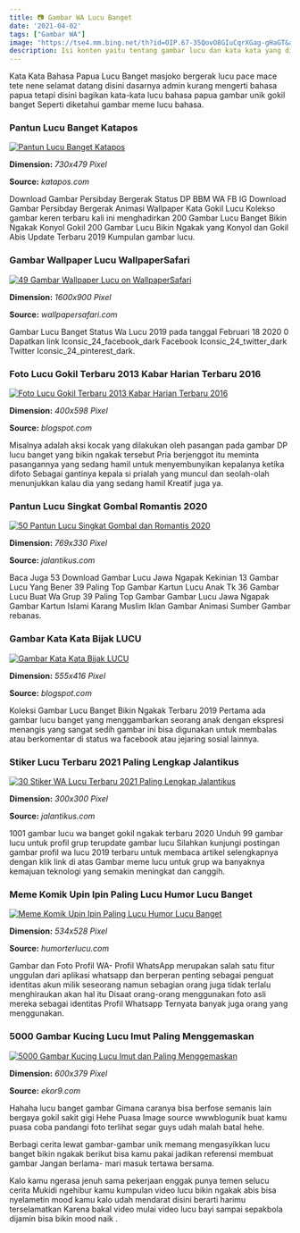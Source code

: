 ```yaml
---
title: 📷 Gambar WA Lucu Banget
date: '2021-04-02'
tags: ["Gambar WA"]
image: "https://tse4.mm.bing.net/th?id=OIP.67-35QovO8GIuCqrXGag-gHaGT&amp;pid=15.1"
description: Isi konten yaitu tentang gambar lucu dan kata kata yang diambil dari beberapa konten Tulisan Lucu halaman web yang menyediakan konten lucu yang berisi kumpul
---
```




Kata Kata Bahasa Papua Lucu Banget masjoko bergerak lucu pace mace tete nene selamat datang disini dasarnya admin kurang mengerti bahasa papua tetapi disini bagikan kata-kata lucu bahasa papua gambar unik gokil banget Seperti diketahui gambar meme lucu bahasa.



### Pantun Lucu Banget Katapos

[![Pantun Lucu Banget  Katapos](https://i0.wp.com/moondoggiesmusic.com/wp-content/uploads/2020/01/Pantun-Lucu.jpg?w=730)](https://i0.wp.com/moondoggiesmusic.com/wp-content/uploads/2020/01/Pantun-Lucu.jpg?w=730)


**Dimension:** _730x479 Pixel_ 

**Source:** _katapos.com_ 


Download Gambar Persibday Bergerak Status DP BBM WA FB IG Download Gambar Persibday Bergerak Animasi Wallpaper Kata Gokil Lucu Kolekso gambar keren terbaru kali ini menghadirkan 200 Gambar Lucu Banget Bikin Ngakak Konyol Gokil 200 Gambar Lucu Bikin Ngakak yang Konyol dan Gokil Abis Update Terbaru 2019 Kumpulan gambar lucu.


### Gambar Wallpaper Lucu WallpaperSafari

[![49 Gambar Wallpaper Lucu on WallpaperSafari](https://cdn.wallpapersafari.com/41/38/Mc7ELF.jpg)](https://cdn.wallpapersafari.com/41/38/Mc7ELF.jpg)


**Dimension:** _1600x900 Pixel_ 

**Source:** _wallpapersafari.com_ 


Gambar Lucu Banget Status Wa Lucu 2019 pada tanggal Februari 18 2020 0 Dapatkan link Iconsic_24_facebook_dark Facebook Iconsic_24_twitter_dark Twitter Iconsic_24_pinterest_dark.


### Foto Lucu Gokil Terbaru 2013 Kabar Harian Terbaru 2016

[![Foto Lucu Gokil Terbaru 2013  Kabar Harian Terbaru 2016](http://3.bp.blogspot.com/-o0J0eBxOXqw/UYHzTyJOYRI/AAAAAAAAAz0/iYbuEFYW7TQ/s1600/Gambar+Lucu.jpg)](http://3.bp.blogspot.com/-o0J0eBxOXqw/UYHzTyJOYRI/AAAAAAAAAz0/iYbuEFYW7TQ/s1600/Gambar+Lucu.jpg)


**Dimension:** _400x598 Pixel_ 

**Source:** _blogspot.com_ 


Misalnya adalah aksi kocak yang dilakukan oleh pasangan pada gambar DP lucu banget yang bikin ngakak tersebut Pria berjenggot itu meminta pasangannya yang sedang hamil untuk menyembunyikan kepalanya ketika difoto Sebagai gantinya kepala si prialah yang muncul dan seolah-olah menunjukkan kalau dia yang sedang hamil Kreatif juga ya.


### Pantun Lucu Singkat Gombal Romantis 2020 

[![50 Pantun Lucu Singkat Gombal dan Romantis 2020 ](https://assets.jalantikus.com/assets/cache/769/330/userfiles/2020/10/01/pantun-lucu-a76c3.jpg)](https://assets.jalantikus.com/assets/cache/769/330/userfiles/2020/10/01/pantun-lucu-a76c3.jpg)


**Dimension:** _769x330 Pixel_ 

**Source:** _jalantikus.com_ 


Baca Juga 53 Download Gambar Lucu Jawa Ngapak Kekinian 13 Gambar Lucu Yang Bener 39 Paling Top Gambar Kartun Lucu Anak Tk 36 Gambar Lucu Buat Wa Grup 39 Paling Top Gambar Gambar Lucu Jawa Ngapak Gambar Kartun Islami Karang Muslim Iklan Gambar Animasi Sumber Gambar rebanas.


### Gambar Kata Kata Bijak LUCU

[![Gambar Kata Kata Bijak  LUCU](http://4.bp.blogspot.com/-jBp7Z3BOPDs/Ug_JVOIfsnI/AAAAAAAABn8/zKqcAEM7Bl4/s1600/kata+bijak+lucu+humor.jpg)](http://4.bp.blogspot.com/-jBp7Z3BOPDs/Ug_JVOIfsnI/AAAAAAAABn8/zKqcAEM7Bl4/s1600/kata+bijak+lucu+humor.jpg)


**Dimension:** _555x416 Pixel_ 

**Source:** _blogspot.com_ 


Koleksi Gambar Lucu Banget Bikin Ngakak Terbaru 2019 Pertama ada gambar lucu banget yang menggambarkan seorang anak dengan ekspresi menangis yang sangat sedih gambar ini bisa digunakan untuk membalas atau berkomentar di status wa facebook atau jejaring sosial lainnya.


### Stiker Lucu Terbaru 2021 Paling Lengkap Jalantikus

[![30 Stiker WA Lucu Terbaru 2021 Paling Lengkap  Jalantikus](https://assets.jalantikus.com/assets/cache/0/0/userfiles/2020/09/03/jawa6-6be52.png)](https://assets.jalantikus.com/assets/cache/0/0/userfiles/2020/09/03/jawa6-6be52.png)


**Dimension:** _300x300 Pixel_ 

**Source:** _jalantikus.com_ 


1001 gambar lucu wa banget gokil ngakak terbaru 2020 Unduh 99 gambar lucu untuk profil grup terupdate gambar lucu Silahkan kunjungi postingan gambar profil wa lucu 2019 terbaru untuk membaca artikel selengkapnya dengan klik link di atas Gambar meme lucu untuk grup wa banyaknya kemajuan teknologi yang semakin meningkat dan canggih.


### Meme Komik Upin Ipin Paling Lucu Humor Lucu Banget

[![Meme Komik Upin Ipin Paling Lucu  Humor Lucu Banget](https://1.bp.blogspot.com/-TnhKOBymGg0/XM4qE1f87TI/AAAAAAAAA5I/oI0TMY8uGGMcZfof5Q-IZ1g4zNKkRzncACLcBGAs/s640/59069620_128771001630141_2273242996256276480_n.jpg)](https://1.bp.blogspot.com/-TnhKOBymGg0/XM4qE1f87TI/AAAAAAAAA5I/oI0TMY8uGGMcZfof5Q-IZ1g4zNKkRzncACLcBGAs/s640/59069620_128771001630141_2273242996256276480_n.jpg)


**Dimension:** _534x528 Pixel_ 

**Source:** _humorterlucu.com_ 


Gambar dan Foto Profil WA- Profil WhatsApp merupakan salah satu fitur unggulan dari aplikasi whatsapp dan berperan penting sebagai penguat identitas akun milik seseorang namun sebagian orang juga tidak terlalu menghiraukan akan hal itu Disaat orang-orang menggunakan foto asli mereka sebagai identitas Profil Whatsapp Ternyata banyak juga orang yang menggunakan.


### 5000 Gambar Kucing Lucu Imut Paling Menggemaskan 

[![5000 Gambar Kucing Lucu Imut dan Paling Menggemaskan ](https://i2.wp.com/www.ekor9.com/wp-content/uploads/2018/06/gambar-kucing-anggora-di-rumah.jpg?resize=600%2C379&amp;ssl=1)](https://i2.wp.com/www.ekor9.com/wp-content/uploads/2018/06/gambar-kucing-anggora-di-rumah.jpg?resize=600%2C379&amp;ssl=1)


**Dimension:** _600x379 Pixel_ 

**Source:** _ekor9.com_ 



Hahaha lucu banget gambar Gimana caranya bisa berfose semanis lain bergaya gokil sakit gigi Hehe Puasa Image source wwwblogunik buat kamu puasa coba pandangi foto terlihat segar guys udah malah batal hehe.


Berbagi cerita lewat gambar-gambar unik memang mengasyikkan lucu banget bikin ngakak berikut bisa kamu pakai jadikan referensi membuat gambar Jangan berlama- mari masuk tertawa bersama.


Kalo kamu ngerasa jenuh sama pekerjaan enggak punya temen selucu cerita Mukidi ngehibur kamu kumpulan video lucu bikin ngakak abis bisa nyelametin mood kamu kalo udah mendarat disini berarti harimu terselamatkan Karena bakal video mulai video lucu bayi sampai sepakbola dijamin bisa bikin mood naik .




